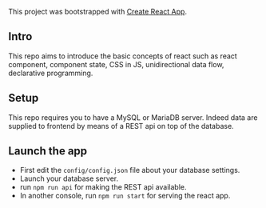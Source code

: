 This project was bootstrapped with [Create React App](https://github.com/facebook/create-react-app).

## Intro

This repo aims to introduce the basic concepts of react such as react component, component state, CSS in JS, unidirectional data flow, declarative programming.

## Setup

This repo requires you to have a MySQL or MariaDB server. Indeed data are supplied to frontend by means of a REST api on top of the database.

## Launch the app

- First edit the `config/config.json` file about your database settings.
- Launch your database server.
- run `npm run api` for making the REST api available.
- In another console, run `npm run start` for serving the react app.
